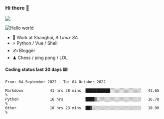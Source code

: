 ### Hi there 👋
![](https://komarev.com/ghpvc/?username=Xuhandsome)


<img src="https://github-readme-stats.vercel.app/api?username=XuHandsome&show_icons=true&theme=merko" alt="Hello world">

<br/>

- 🍻  Work at Shanghai, _A Linux SA_
- ⚡  Python / Vue / Shell
- ✍️  Blogger
- ♟  Chess / ping pong / LOL

#### Coding status last 30 days ⌨️

<!--START_SECTION:waka-->

```text
From: 04 September 2022 - To: 04 October 2022

Markdown            41 hrs 38 mins  ███████████░░░░░░░░░░░░░░   43.65 %
Python              16 hrs          ████▒░░░░░░░░░░░░░░░░░░░░   16.78 %
Other               10 hrs 23 mins  ██▓░░░░░░░░░░░░░░░░░░░░░░   10.90 %
```

<!--END_SECTION:waka-->
